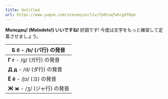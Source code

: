 ```yaml
---
title: Untitled
url: https://www.yuque.com/stevenyin/liv/fp8tuqfwhcgdf8pe
---
```


**Молодец! (Molodets!) いいですね!**
好調です! 今度は文字をもっと練習して定着させましょう。

| **Б б** - /b/ (バ行) の発音 |
| --- |
| **Г г** - /g/ (ガ行) の発音 |
| **Д д** - /d/ (ダ行) の発音 |
| **Ё ё** - /jɔ/ (ヨ) の発音 |
| **Ж ж** - /ʒ/ (ジャ行) の発音 |
